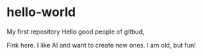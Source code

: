 # hello-world
My first repository
Hello good people of gitbud,

Fink here.  I like AI and want to create new ones.
I am old, but fun!
